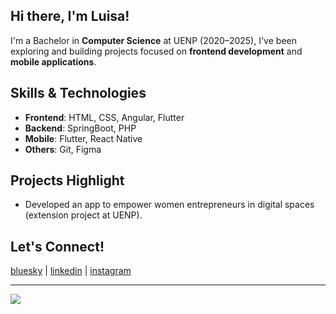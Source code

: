 ## Hi there, I'm Luisa!

I'm a Bachelor in **Computer Science** at UENP (2020–2025), I've been exploring and building projects focused on **frontend development** and **mobile applications**.


## Skills & Technologies
- **Frontend**: HTML, CSS, Angular, Flutter
- **Backend**: SpringBoot, PHP
- **Mobile**: Flutter, React Native
- **Others**: Git, Figma

## Projects Highlight
- Developed an app to empower women entrepreneurs in digital spaces (extension project at UENP).

## Let's Connect!

[bluesky](https://bsky.app/profile/luscifer.bsky.social) | [linkedin](https://www.linkedin.com/in/luisa-farias-a76936302/) | [instagram](https://www.instagram.com/lus.dev/)

---
[![](https://visitcount.itsvg.in/api?id=luscipher&icon=2&color=4)](https://visitcount.itsvg.in)
